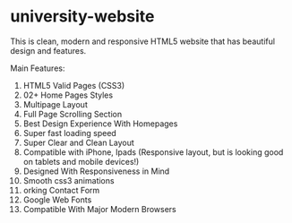 # university-website

This is clean, modern and responsive HTML5 website that has beautiful design and  features. 

Main Features:
1. HTML5 Valid Pages (CSS3)
2. 02+ Home Pages Styles
3. Multipage Layout
4. Full Page Scrolling Section
5. Best Design Experience With Homepages
6. Super fast loading speed
7. Super Clear and Clean Layout
8. Compatible with iPhone, Ipads (Responsive layout, but is looking good on tablets and mobile devices!)
9. Designed With Responsiveness in Mind
10. Smooth css3 animations
11. orking Contact Form
12. Google Web Fonts
13. Compatible With Major Modern Browsers  




